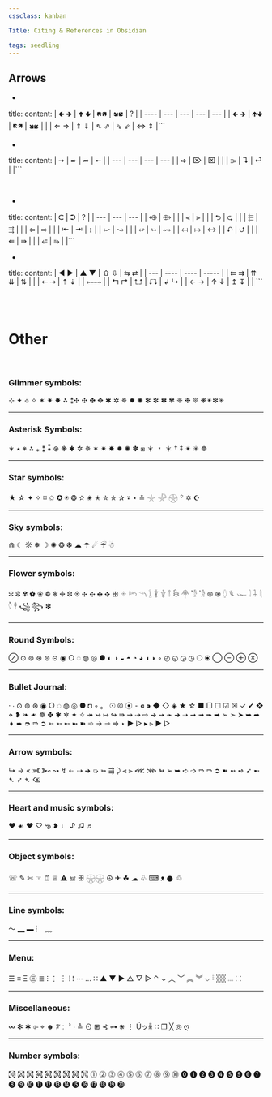 ```yaml
---
cssclass: kanban

Title: Citing & References in Obsidian

tags: seedling
---
```




## Arrows
- ```ad-note
title: 
content:
| 🢀 🢂  | 🢁 🢃 | 🢄🢅  | 🢆🢇  | ?   |
| ---- | --- | --- | --- | --- |
| 🡸 🡺  | 🡹🡻  | 🡼🡽  | 🡾🡿  |     |
| ⇐  ⇒ | ⇑ ⇓ | ⇖ ⇗ | ⇘ ⇙ | ⇔ ⇕ |```

- ```ad-note
title: 
content:
| ➙   | ➨   | ➦   | ➸   |
| --- | --- | --- | --- |
| ➪   | ⌦   | ⌧   |     |
| ⭄  |   ↴ |   ⏎ |     |```

<br>

- ```ad-note
title: 
content:
| ⮈   | ➲   | ?   |
| --- | --- | --- |
| ⬲   | ⟴   |     |
| ⫷   | ⫸   |     |
| ⮌   | ⮎   |     |
| ⬱   | ⇶   |     |
| ⇦   | ⇨   |     |
| ⇤   | ⇥   | ↨   |
| ↜   | ↝   |     |
| ↫   | ↬   | ↭   |
| ↤   | ↦   | ↔   |
| ⮏   | ⮍   |     |
| ⇚   | ⇛   |     |
| ⭀ |  ⥱  |     |```

- ```ad-note
title: 
content:
| ◄ ► | ▲ ▼  | ⇧  ⇩ | ⇆   ⇄ |
| --- | ---- | ---- | ----- |
| ⇇ ⇉ | ⇈ ⇊  | ⇅    |       |
| ⇠ ⇢ | ⇡  ⇣ |      | ⤌⤍    |
| ↰ ↱ | ⮤⮥   | ⮦⮧   | ↲ ↳   |
| ←  → |  ↑  ↓  | ↥ ↧    |       | ```


<br><br>



# **Other**
<br>

### **Glimmer symbols**: 
⊹ ✦ ⟡ ✧ ✶ ✷ ✸ ⁂ ⁑✢ ✣ ✤ ✥ ✱  ✲  ✵ ✹ ✺ ✻ ✼ ✽ ✾  ❈ ❉ ❊ ❋✴︎❇︎✳︎

---

### **Asterisk Symbols:** 
∗ ٭ ※ ⁂ ⁎ ⁑ ⁕⃰ ⊛  ❋ ✱ ✲  ✵ ✶ ✷ ✸ ✹ ✺ ✽ ⧆ ＊ ﹡ ＊ † ‡ ✴ ✳  ☸

---

### **Star symbols:**  
★ ☆ ✦ ✧ ⌑ ✩ ✪ ⍟ ❂ ✫ ✬ ✭ ✮ ✯ ✰  ⍣ ⋆ ≛ 𓇼 𓇻 𓇽 ꙳ ✡ ☪

---

### **Sky symbols:** 
⋒ ☾ ☼ ❅ ☽ ✺ ❂ ❆ ☁︎ ☂︎ ☄︎ ☔︎ ☃︎

---

### **Flower symbols:**
✻ ✼ ✾ ✿ ❀ ❁ ❃  ❈ ❉ ❊ ✢ ✣ ✤ ✥ ꕥ 𓇬 𓆸 𓆹 𓆼 𓇊 𓇚 𓇕 𓇗 𓋇 𓁙 𓁋 ֍ ֎ 𓆭 𓆰 𓆱 𓇋 𓇑 𓇛 𓇟 𓇣 ꧁ ꧂ ❇

---

### **Round Symbols:** 
 ⊘ ⊙ ⊚ ⊛ ⊜ ⊝ ◉ ○ ◌ ◍ ◎ ● ◐ ◑ ◒ ◓ ◔ ◕ ◖ ◗ ◦  ◴ ◵ ◶ ◷ ❍ ⦿ ◯ ⊖ ⊕ ⊗

---

### **Bullet Journal:**
· ∙ ⊙ ⊚ ⊛ ◉ ○ ◌ ◍ ◎ ● ◘ ◦ 。 ☉ ⦾ ⦿ ⁃ ⁌ ⁍ ◆ ◇ ◈ ★ ☆ ■ □ ☐ ☑ ☒ ✓ ✔ ❖ ⋄ ❥ ❧ ☙ ☸ ✤ ✱ ✲ ✦ ✧ ↠ ↣ ↦ ↬ ⇛ ⇝ ⇢ ⇨ ➔ ➙ ➛ ➜ ➝ ➞ ➟ ➠ ➡ ➢ ➣ ➤ ➥ ➦ ➧ ➨ ➮ ➱ ➲ ➳ ➵ ➸ ➼ ➽ ➾ → ⇾ ⇒ ‣ ▶ ▷ ▸ ▹ ► ▻

---

### **Arrow symbols:**  
↳ → « »《 》↜ ↝ ↯ ⇠ ⇢ ➜ ➭ ➳ ⇶ ⤸ ⫷ ⫸ ⋘ ⋙ ↬ ➢ ➥ ➪ ➩ ➱ ➱ ➲ ➽ ➻ ➺ ➹ ➸ ➷ ➶ ➴ ⌫

---

### **Heart and music symbols:**
♥ ☙ ♥︎ ♡ ఌ ❥ ♩ ♪ ♫ ♬

---

### **Object symbols:**
☏ ✎ ✄ ☞ ♖ ♕ ⚠︎︎ 𖠌 ꕥ 𓇽𓇽 ☮︎︎ ✈︎ ☘︎︎ ☁︎︎ ♧︎ ⌨︎︎ ᴥ︎ 𒊹︎ ♲︎

---

### **Line symbols:** 
～ ▁ ▬ ︴ ﹏

---

### **Menu**: 
☰ ≡ Ξ ㊂ ≣ ⁝ ⋮ ︙ ⦙ ⁞ ⋯ … ∷ ▲ ▼ ▶ △ ▽ ▷ ⌃ ⌄ ︿ ﹀ ︽ ︾ ⌵ 𓏬 𓃑 𓏧 ⸬

---

### **Miscellaneous:** 
∞ ✻ ✱ ⌱ ⌖ ☻ ꐕ ː〝 ∙ ≜ ⊙ ⊞ ⊰ ⊶ ⋇ ⋮ Üッꆛ ∷ ❐ ╳ ◎ ღ

---

### Number symbols: 
㉈ ㉉ ㉊ ㉋ ㉋ ㉌ ㉌ ㉍ ㉎
⓵ ⓶ ⓷ ⓸ ⓹ ⓺ ⓻ ⓼ ⓽ ⓾ 
⓿ ❶ ❷ ❸ ❹ ❺ ❺ ❻ ❼ ❽ ❾ ❿ 
⓫ ⓬ ⓭ ⓮ ⓯ ⓰ ⓱ ⓲ ⓳ ⓴ 
